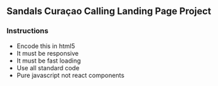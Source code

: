 ## Sandals Curaçao Calling Landing Page Project

### Instructions

* Encode this in html5
* It must be responsive
* It must be fast loading
* Use all standard code
* Pure javascript not react components
